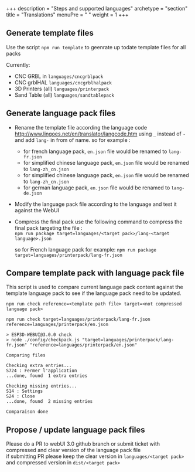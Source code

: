 +++
description = "Steps and supported languages"
archetype = "section"
title = "Translations"
menuPre = "<i class='fas fa-language'></i> "
weight = 1
+++

## Generate template files

Use the script `npm run template` to geenrate up todate template files for all packs

Currently:

-   CNC GRBL in `languages/cncgrblpack`
-   CNC grblHAL `languages/cncgrblhalpack`
-   3D Printers (all) `languages/printerpack`
-   Sand Table (all) `languages/sandtablepack`

## Generate language pack files

-   Rename the template file according the language code http://www.lingoes.net/en/translator/langcode.htm using `_` instead of `-` and add `lang-` in from of name.
    so for example :

    -   for french language pack, `en.json` file would be renamed to `lang-fr.json`
    -   for simplified chinese language pack, `en.json` file would be renamed to `lang-zh_cn.json`
    -   for simplified chinese language pack, `en.json` file would be renamed to `lang-zh_cn.json`
    -   for german language pack, `en.json` file would be renamed to `lang-de.json`

-   Modify the language pack file according to the language and test it against the WebUI

-   Compress the final pack
    use the following command to compress the final pack targeting the file :  
    `npm run package target=languages/<target pack>/lang-<target language>.json`

    so for French language pack for example:
    `npm run package target=languages/printerpack/lang-fr.json`

## Compare template pack with language pack file

This script is used to compare current language pack content against the template language pack to see if the language pack need to be updated.

`npm run check reference=<template path file> target=<not compressed language pack>`

```
npm run check target=languages/printerpack/lang-fr.json reference=languages/printerpack/en.json

> ESP3D-WEBUI@3.0.0 check
> node ./config/checkpack.js "target=languages/printerpack/lang-fr.json" "reference=languages/printerpack/en.json"

Comparing files

Checking extra entries...
S724 : Fermer l'application
...done, found  1 extra entries

Checking missing entries...
S14 : Settings
S24 : Close
...done, found  2 missing entries

Comparaison done
```

## Propose / update language pack files

Please do a PR to webUI 3.0 github branch or submit ticket with compressed and clear version of the language pack file  
if submitting PR please keep the clear version in `languages/<target pack>` and compressed version in `dist/<target pack>`

  


